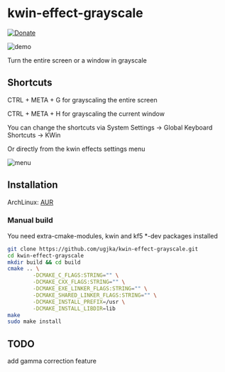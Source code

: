 # kwin-effect-grayscale

[![Donate](https://dl.ugjka.net/Donate-PayPal-green.svg)](https://www.paypal.me/ugjka)

![demo](https://raw.githubusercontent.com/ugjka/kwin-effect-grayscale/master/demo/demo.png "demo")

Turn the entire screen or a window in grayscale

## Shortcuts

CTRL + META + G for grayscaling the entire screen

CTRL + META + H for grayscaling the current window

You can change the shortcuts via System Settings -> Global Keyboard Shortcuts -> KWin

Or directly from the kwin effects settings menu

![menu](https://raw.githubusercontent.com/ugjka/kwin-effect-grayscale/master/demo/menu.png "menu")

## Installation

ArchLinux: [AUR](https://aur.archlinux.org/packages/kwin-effect-grayscale-git/)

### Manual build

You need extra-cmake-modules, kwin and kf5 *-dev packages installed

```bash
git clone https://github.com/ugjka/kwin-effect-grayscale.git
cd kwin-effect-grayscale
mkdir build && cd build
cmake .. \
        -DCMAKE_C_FLAGS:STRING="" \
        -DCMAKE_CXX_FLAGS:STRING="" \
        -DCMAKE_EXE_LINKER_FLAGS:STRING="" \
        -DCMAKE_SHARED_LINKER_FLAGS:STRING="" \
        -DCMAKE_INSTALL_PREFIX=/usr \
        -DCMAKE_INSTALL_LIBDIR=lib
make
sudo make install
```

## TODO

add gamma correction feature
